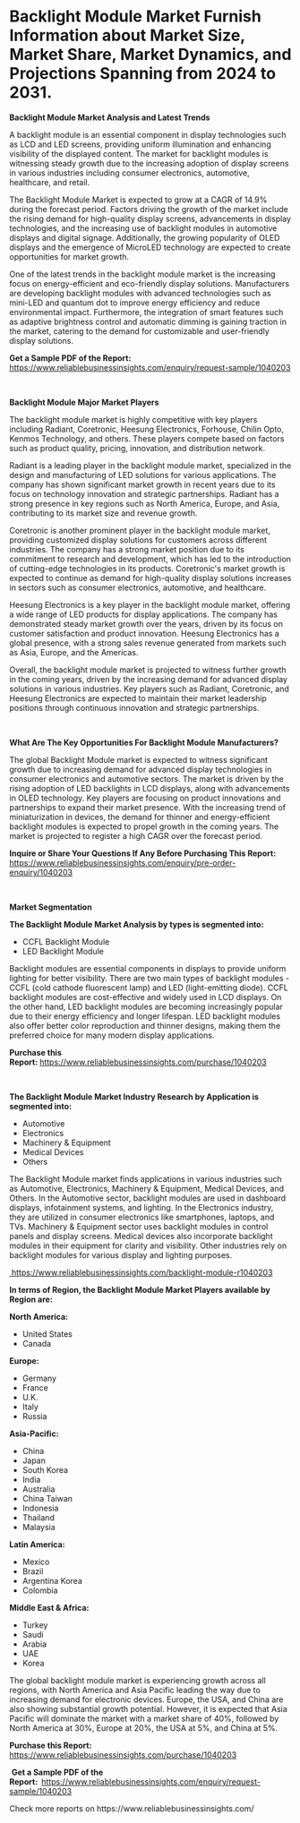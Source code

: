 <p><h1>Backlight Module Market Furnish Information about Market Size, Market Share, Market Dynamics, and Projections Spanning from 2024 to 2031.</h1></p><p><strong>Backlight Module Market Analysis and Latest Trends</strong></p>
<p><p>A backlight module is an essential component in display technologies such as LCD and LED screens, providing uniform illumination and enhancing visibility of the displayed content. The market for backlight modules is witnessing steady growth due to the increasing adoption of display screens in various industries including consumer electronics, automotive, healthcare, and retail. </p><p>The Backlight Module Market is expected to grow at a CAGR of 14.9% during the forecast period. Factors driving the growth of the market include the rising demand for high-quality display screens, advancements in display technologies, and the increasing use of backlight modules in automotive displays and digital signage. Additionally, the growing popularity of OLED displays and the emergence of MicroLED technology are expected to create opportunities for market growth.</p><p>One of the latest trends in the backlight module market is the increasing focus on energy-efficient and eco-friendly display solutions. Manufacturers are developing backlight modules with advanced technologies such as mini-LED and quantum dot to improve energy efficiency and reduce environmental impact. Furthermore, the integration of smart features such as adaptive brightness control and automatic dimming is gaining traction in the market, catering to the demand for customizable and user-friendly display solutions.</p></p>
<p><strong>Get a Sample PDF of the Report:&nbsp;</strong> <a href="https://www.reliablebusinessinsights.com/enquiry/request-sample/1040203">https://www.reliablebusinessinsights.com/enquiry/request-sample/1040203</a></p>
<p>&nbsp;</p>
<p><strong>Backlight Module Major Market Players</strong></p>
<p><p>The backlight module market is highly competitive with key players including Radiant, Coretronic, Heesung Electronics, Forhouse, Chilin Opto, Kenmos Technology, and others. These players compete based on factors such as product quality, pricing, innovation, and distribution network.</p><p>Radiant is a leading player in the backlight module market, specialized in the design and manufacturing of LED solutions for various applications. The company has shown significant market growth in recent years due to its focus on technology innovation and strategic partnerships. Radiant has a strong presence in key regions such as North America, Europe, and Asia, contributing to its market size and revenue growth.</p><p>Coretronic is another prominent player in the backlight module market, providing customized display solutions for customers across different industries. The company has a strong market position due to its commitment to research and development, which has led to the introduction of cutting-edge technologies in its products. Coretronic's market growth is expected to continue as demand for high-quality display solutions increases in sectors such as consumer electronics, automotive, and healthcare.</p><p>Heesung Electronics is a key player in the backlight module market, offering a wide range of LED products for display applications. The company has demonstrated steady market growth over the years, driven by its focus on customer satisfaction and product innovation. Heesung Electronics has a global presence, with a strong sales revenue generated from markets such as Asia, Europe, and the Americas.</p><p>Overall, the backlight module market is projected to witness further growth in the coming years, driven by the increasing demand for advanced display solutions in various industries. Key players such as Radiant, Coretronic, and Heesung Electronics are expected to maintain their market leadership positions through continuous innovation and strategic partnerships.</p></p>
<p>&nbsp;</p>
<p><strong>What Are The Key Opportunities For Backlight Module Manufacturers?</strong></p>
<p><p>The global Backlight Module market is expected to witness significant growth due to increasing demand for advanced display technologies in consumer electronics and automotive sectors. The market is driven by the rising adoption of LED backlights in LCD displays, along with advancements in OLED technology. Key players are focusing on product innovations and partnerships to expand their market presence. With the increasing trend of miniaturization in devices, the demand for thinner and energy-efficient backlight modules is expected to propel growth in the coming years. The market is projected to register a high CAGR over the forecast period.</p></p>
<p><strong>Inquire or Share Your Questions If Any Before Purchasing This Report:</strong> <a href="https://www.reliablebusinessinsights.com/enquiry/pre-order-enquiry/1040203">https://www.reliablebusinessinsights.com/enquiry/pre-order-enquiry/1040203</a></p>
<p>&nbsp;</p>
<p><strong>Market Segmentation</strong></p>
<p><strong>The Backlight Module Market Analysis by types is segmented into:</strong></p>
<p><ul><li>CCFL Backlight Module</li><li>LED Backlight Module</li></ul></p>
<p><p>Backlight modules are essential components in displays to provide uniform lighting for better visibility. There are two main types of backlight modules - CCFL (cold cathode fluorescent lamp) and LED (light-emitting diode). CCFL backlight modules are cost-effective and widely used in LCD displays. On the other hand, LED backlight modules are becoming increasingly popular due to their energy efficiency and longer lifespan. LED backlight modules also offer better color reproduction and thinner designs, making them the preferred choice for many modern display applications.</p></p>
<p><strong>Purchase this Report:&nbsp;</strong><a href="https://www.reliablebusinessinsights.com/purchase/1040203">https://www.reliablebusinessinsights.com/purchase/1040203</a></p>
<p>&nbsp;</p>
<p><strong>The Backlight Module Market Industry Research by Application is segmented into:</strong></p>
<p><ul><li>Automotive</li><li>Electronics</li><li>Machinery & Equipment</li><li>Medical Devices</li><li>Others</li></ul></p>
<p><p>The Backlight Module market finds applications in various industries such as Automotive, Electronics, Machinery & Equipment, Medical Devices, and Others. In the Automotive sector, backlight modules are used in dashboard displays, infotainment systems, and lighting. In the Electronics industry, they are utilized in consumer electronics like smartphones, laptops, and TVs. Machinery & Equipment sector uses backlight modules in control panels and display screens. Medical devices also incorporate backlight modules in their equipment for clarity and visibility. Other industries rely on backlight modules for various display and lighting purposes.</p></p>
<p><a href="https://www.reliablebusinessinsights.com/backlight-module-r1040203">&nbsp;https://www.reliablebusinessinsights.com/backlight-module-r1040203</a></p>
<p><strong>In terms of Region, the Backlight Module Market Players available by Region are:</strong></p>
<p>
    <p> <strong> North America: </strong>
        <ul>
            <li>United States</li>
            <li>Canada</li>
        </ul>
        </p> 
    <p> <strong> Europe: </strong>
        <ul>
            <li>Germany</li>
            <li>France</li>
            <li>U.K.</li>
            <li>Italy</li>
            <li>Russia</li>
        </ul>
        </p> 
    <p> <strong> Asia-Pacific: </strong>
        <ul>
            <li>China</li>
            <li>Japan</li>
            <li>South Korea</li>
            <li>India</li>
            <li>Australia</li>
            <li>China Taiwan</li>
            <li>Indonesia</li>
            <li>Thailand</li>
            <li>Malaysia</li>
        </ul>
        </p> 
    <p> <strong> Latin America: </strong>
        <ul>
            <li>Mexico</li>
            <li>Brazil</li>
            <li>Argentina Korea</li>
            <li>Colombia</li>
        </ul>
        </p> 
    <p> <strong> Middle East & Africa: </strong>
        <ul>
            <li>Turkey</li>
            <li>Saudi</li>
            <li>Arabia</li>
            <li>UAE</li>
            <li>Korea</li>
        </ul>
    </p>
    </p>
<p><p>The global backlight module market is experiencing growth across all regions, with North America and Asia Pacific leading the way due to increasing demand for electronic devices. Europe, the USA, and China are also showing substantial growth potential. However, it is expected that Asia Pacific will dominate the market with a market share of 40%, followed by North America at 30%, Europe at 20%, the USA at 5%, and China at 5%.</p></p>
<p><strong>Purchase this Report: </strong><a href="https://www.reliablebusinessinsights.com/purchase/1040203">https://www.reliablebusinessinsights.com/purchase/1040203</a></p>
<p>&nbsp;<strong>Get a Sample PDF of the Report:&nbsp;&nbsp;</strong><a href="https://www.reliablebusinessinsights.com/enquiry/request-sample/1040203">https://www.reliablebusinessinsights.com/enquiry/request-sample/1040203</a></p>
<p><strong></strong></p>
<p>Check more reports on https://www.reliablebusinessinsights.com/</p>